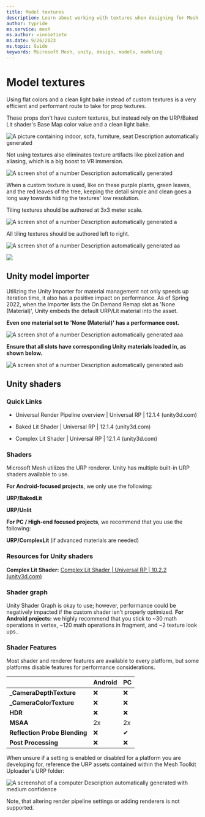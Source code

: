```yaml
---
title: Model textures
description: Learn about working with textures when designing for Mesh.
author: typride
ms.service: mesh
ms.author: vinnietieto
ms.date: 9/26/2023
ms.topic: Guide
keywords: Microsoft Mesh, unity, design, models, modeling
---
```


# Model textures

Using flat colors and a clean light bake instead of custom textures is a
very efficient and performant route to take for prop textures.

These props don't have custom textures, but instead rely on the
URP/Baked Lit shader's Base Map color value and a clean light bake.

![A picture containing indoor, sofa, furniture, seat Description
automatically generated](../../media/3d-design-performance-guide/image025.png)

Not using textures also eliminates texture artifacts like pixelization
and aliasing, which is a big boost to VR immersion.

![A screen shot of a number Description automatically generated](../../media/3d-design-performance-guide/image026.png)

When
a custom texture is used, like on these purple plants, green leaves, and
the red leaves of the tree, keeping the detail simple and clean goes a
long way towards hiding the textures' low resolution.

Tiling textures should be authored at 3x3 meter scale.

![A screen shot of a number Description automatically generated a](../../media/3d-design-performance-guide/image027.png)

All tiling textures should be authored left to right.

![A screen shot of a number Description automatically generated aa](../../media/3d-design-performance-guide/image028.png)

![](../../media/3d-design-performance-guide/image029.png)

## Unity model importer

Utilizing the Unity Importer for material management not only speeds up
iteration time, it also has a positive impact on performance. As of
Spring 2022, when the Importer lists the On Demand Remap slot as 'None
(Material)', Unity embeds the default URP/Lit material into the asset.

**Even one material set to 'None (Material)' has a performance cost.**

![A screen shot of a number Description automatically generated aaa](../../media/3d-design-performance-guide/image032.png)


**Ensure that all slots have corresponding Unity materials loaded in, as
shown below.**

![A screen shot of a number Description automatically generated aab](../../media/3d-design-performance-guide/image034.png)

## Unity shaders

### Quick Links

- Universal Render Pipeline overview \| Universal RP \| 12.1.4
    (unity3d.com)

- Baked Lit Shader \| Universal RP \| 12.1.4 (unity3d.com)

- Complex Lit Shader \| Universal RP \| 12.1.4 (unity3d.com)

### Shaders

Microsoft Mesh utilizes the URP renderer. Unity has multiple built-in
URP shaders available to use.

**For Android-focused projects**, we only use the following: 

**URP/BakedLit** 

**URP/Unlit**

**For PC / High-end focused projects**, we recommend that you use the following:  

**URP/ComplexLit** (if advanced materials are needed)

### Resources for Unity shaders

**Complex Lit Shader:** [Complex Lit Shader \| Universal RP \| 10.2.2
(unity3d.com)](https://docs.unity3d.com/Packages/com.unity.render-pipelines.universal@10.2/manual/shader-complex-lit.html)

### Shader graph

Unity Shader Graph is okay to use; however, performance could be
negatively impacted if the custom shader isn't properly optimized. **For
Android projects:** we highly recommend that you stick to \~30 math
operations in vertex, \~120 math operations in fragment, and \~2 texture
look ups..

### Shader Features

Most shader and renderer features are available to every platform, but
some platforms disable features for performance considerations.


| | **Android** | **PC** |
| -------------|--------|------------- |
| **\_CameraDepthTexture**  | ❌ | ❌ |
| **\_CameraColorTexture**  | ❌ | ❌ |
| **HDR** | ❌ |  ❌ |
| **MSAA** |  2x   |   2x |
| **Reflection Probe Blending** | ❌ |  ✔ |
| **Post Processing** |  ❌ | ❌ |

When unsure if a setting is enabled or disabled for a platform you are
developing for, reference the URP assets contained within the Mesh
Toolkit Uploader's URP folder:

![A screenshot of a computer Description automatically generated with
medium confidence](../../media/3d-design-performance-guide/image035.png)

Note, that altering render pipeline settings or adding renderers is not
supported.
